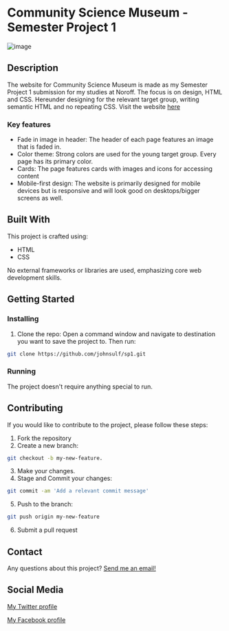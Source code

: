 # Community Science Museum - Semester Project 1

![image](https://erlendjohnsen.com/assets/images/csmuseum.jpg)

## Description
The website for Community Science Museum is made as my Semester Project 1 submission for my studies at Noroff. The focus is on design, HTML and CSS. Hereunder designing for the relevant target group, writing semantic HTML and no repeating CSS. 
Visit the website [here](https://csmuseum1.netlify.app/)

### Key features

- Fade in image in header: The header of each page features an image that is faded in.
- Color theme: Strong colors are used for the young target group. Every page has its primary color.
- Cards: The page features cards with images and icons for accessing content
- Mobile-first design: The website is primarily designed for mobile devices but is responsive and will look good on desktops/bigger screens as well.

## Built With

This project is crafted using:

- HTML
- CSS

No external frameworks or libraries are used, emphasizing core web development skills.

## Getting Started

### Installing

1. Clone the repo:
Open a command window and navigate to destination you want to save the project to. Then run:
```bash
git clone https://github.com/johnsulf/sp1.git
```

### Running

The project doesn't require anything special to run.

## Contributing

If you would like to contribute to the project, please follow these steps:

1. Fork the repository
2. Create a new branch:
```bash
git checkout -b my-new-feature.
```
3. Make your changes.
4. Stage and Commit your changes:
```bash
git commit -am 'Add a relevant commit message'
```
5. Push to the branch:
```bash
git push origin my-new-feature
```
6. Submit a pull request

## Contact

Any questions about this project? [Send me an email!](mailto:erlendjohns@gmail.com?subject=Communit%20Science%20Museum%20repo%20inquiry&body=Hi%20Erlend,%0A%0A)

## Social Media

[My Twitter profile](https://twitter.com/johnsulf)

[My Facebook profile](https://www.facebook.com/johnsulf)
